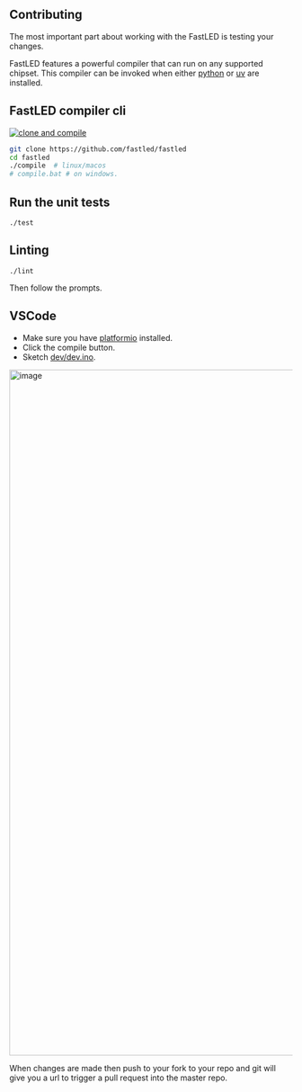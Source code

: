 ## Contributing

The most important part about working with the FastLED is testing your changes.

FastLED features a powerful compiler that can run on any supported chipset. This compiler can be invoked when either [python]([python](https://www.python.org/downloads/)) or [uv](https://github.com/astral-sh/uv) are installed.

## FastLED compiler cli

[![clone and compile](https://github.com/FastLED/FastLED/actions/workflows/build_default.yml/badge.svg)](https://github.com/FastLED/FastLED/actions/workflows/build_default.yml)

```bash
git clone https://github.com/fastled/fastled
cd fastled
./compile  # linux/macos
# compile.bat # on windows.
```

## Run the unit tests

```
./test
````

## Linting

```
./lint
```

Then follow the prompts.

## VSCode

 * Make sure you have [platformio](https://marketplace.visualstudio.com/items?itemName=platformio.platformio-ide) installed.
 * Click the compile button.
 * Sketch [dev/dev.ino](dev/dev.ino).

<img width="1220" alt="image" src="https://github.com/user-attachments/assets/66f1832d-3cfb-4633-8af8-e66148bcad1b">

When changes are made then push to your fork to your repo and git will give you a url to trigger a pull request into the master repo.
